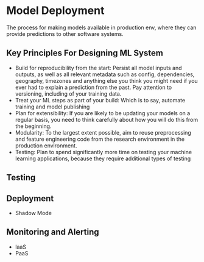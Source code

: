 # Model Deployment
The process for making models available in production env, where they can provide predictions to other software systems.

## Key Principles For Designing ML System

- Build for reproducibility from the start: Persist all model inputs and outputs, as well as all relevant metadata such as config, dependencies, geography, timezones and anything else you think you might need if you ever had to explain a prediction from the past. Pay attention to versioning, including of your training data.
- Treat your ML steps as part of your build: Which is to say, automate training and model publishing
- Plan for extensibility: If you are likely to be updating your models on a regular basis, you need to think carefully about how you will do this from the beginning.
- Modularity: To the largest extent possible, aim to reuse preprocessing and feature engineering code from the research environment in the production environment.
- Testing: Plan to spend significantly more time on testing your machine learning applications, because they require additional types of testing



## Testing


## Deployment
- Shadow Mode



## Monitoring and Alerting
- laaS
- PaaS

